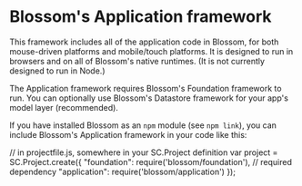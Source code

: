 # Blossom's Application framework

This framework includes all of the application code in Blossom, for both 
mouse-driven platforms and mobile/touch platforms. It is designed to run in 
browsers and on all of Blossom's native runtimes. (It is not currently 
designed to run in Node.)

The Application framework requires Blossom's Foundation framework to run. You 
can optionally use Blossom's Datastore framework for your app's model layer 
(recommended).

If you have installed Blossom as an `npm` module (see `npm link`), you can 
include Blossom's Application framework in your code like this:

  // in projectfile.js, somewhere in your SC.Project definition
  var project = SC.Project.create({
    "foundation": require('blossom/foundation'), // required dependency
    "application": require('blossom/application')
  });
